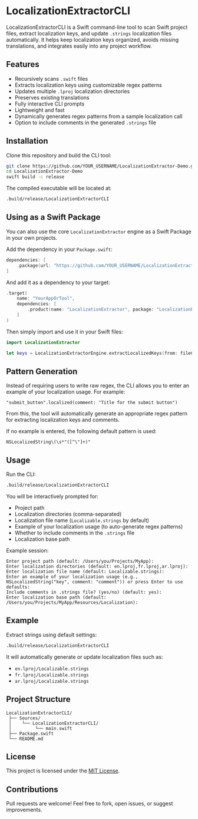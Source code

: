 # LocalizationExtractorCLI

LocalizationExtractorCLI is a Swift command-line tool to scan Swift project files, extract localization keys, and update `.strings` localization files automatically. It helps keep localization keys organized, avoids missing translations, and integrates easily into any project workflow.

## Features

- Recursively scans `.swift` files
- Extracts localization keys using customizable regex patterns
- Updates multiple `.lproj` localization directories
- Preserves existing translations
- Fully interactive CLI prompts
- Lightweight and fast
- Dynamically generates regex patterns from a sample localization call
- Option to include comments in the generated `.strings` file

## Installation

Clone this repository and build the CLI tool:

```bash
git clone https://github.com/YOUR_USERNAME/LocalizationExtractor-Demo.git
cd LocalizationExtractor-Demo
swift build -c release
```

The compiled executable will be located at:

```bash
.build/release/LocalizationExtractorCLI
```

## Using as a Swift Package

You can also use the core `LocalizationExtractor` engine as a Swift Package in your own projects.

Add the dependency in your `Package.swift`:

```swift
dependencies: [
    .package(url: "https://github.com/YOUR_USERNAME/LocalizationExtractor.git", from: "1.0.0")
]
```

And add it as a dependency to your target:

```swift
.target(
    name: "YourAppOrTool",
    dependencies: [
        .product(name: "LocalizationExtractor", package: "LocalizationExtractor")
    ]
)
```

Then simply import and use it in your Swift files:

```swift
import LocalizationExtractor

let keys = LocalizationExtractorEngine.extractLocalizedKeys(from: fileContent, patterns: ["\"([^\"]+)\"\\s*\\.localized"])
```

## Pattern Generation

Instead of requiring users to write raw regex, the CLI allows you to enter an example of your localization usage. For example:

```
"submit_button".localized(comment: "Title for the submit button")
```

From this, the tool will automatically generate an appropriate regex pattern for extracting localization keys and comments.

If no example is entered, the following default pattern is used:

```
NSLocalizedString\(\s*"([^\"]+)"
```

## Usage

Run the CLI:

```bash
.build/release/LocalizationExtractorCLI
```

You will be interactively prompted for:

- Project path
- Localization directories (comma-separated)
- Localization file name (`Localizable.strings` by default)
- Example of your localization usage (to auto-generate regex patterns)
- Whether to include comments in the `.strings` file
- Localization base path

Example session:

```
Enter project path (default: /Users/you/Projects/MyApp):
Enter localization directories (default: en.lproj,fr.lproj,ar.lproj):
Enter localization file name (default: Localizable.strings):
Enter an example of your localization usage (e.g., NSLocalizedString("key", comment: "comment")) or press Enter to use defaults:
Include comments in .strings file? (yes/no) (default: yes):
Enter localization base path (default: /Users/you/Projects/MyApp/Resources/Localization):
```

## Example

Extract strings using default settings:

```bash
.build/release/LocalizationExtractorCLI
```

It will automatically generate or update localization files such as:

- `en.lproj/Localizable.strings`
- `fr.lproj/Localizable.strings`
- `ar.lproj/Localizable.strings`

## Project Structure

```
LocalizationExtractorCLI/
 ├── Sources/
 │    └── LocalizationExtractorCLI/
 │         └── main.swift
 ├── Package.swift
 └── README.md
```

## License

This project is licensed under the [MIT License](https://github.com/swimoden/LocalizationExtractor/blob/main/MIT%20License).

## Contributions

Pull requests are welcome! Feel free to fork, open issues, or suggest improvements.
